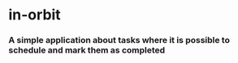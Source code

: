 # in-orbit
### A simple application about tasks where it is possible to schedule and mark them as completed
